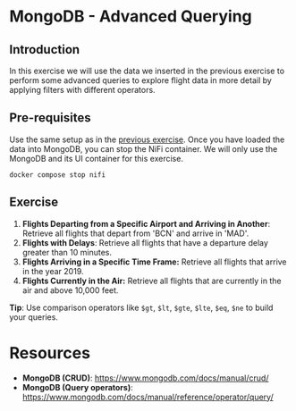 # MongoDB - Advanced Querying

## Introduction

In this exercise we will use the data we inserted in the previous exercise to perform some advanced queries to explore flight data in more detail by applying filters with different operators.

## Pre-requisites

Use the same setup as in the [previous exercise](../Exercise11/README.md). Once you have loaded the data into MongoDB, you can stop the NiFi container. We will only use the MongoDB and its UI container for this exercise.

```shell
docker compose stop nifi
```

## Exercise

1. **Flights Departing from a Specific Airport and Arriving in Another**: Retrieve all flights that depart from 'BCN' and arrive in 'MAD'.
2. **Flights with Delays**: Retrieve all flights that have a departure delay greater than 10 minutes.
3. **Flights Arriving in a Specific Time Frame:** Retrieve all flights that arrive in the year 2019.
4. **Flights Currently in the Air:** Retrieve all flights that are currently in the air and above 10,000 feet.

**Tip**: Use comparison operators like `$gt`, `$lt`, `$gte`, `$lte`, `$eq`, `$ne` to build your queries.


# Resources
* **MongoDB (CRUD)**: https://www.mongodb.com/docs/manual/crud/
* **MongoDB (Query operators)**: https://www.mongodb.com/docs/manual/reference/operator/query/